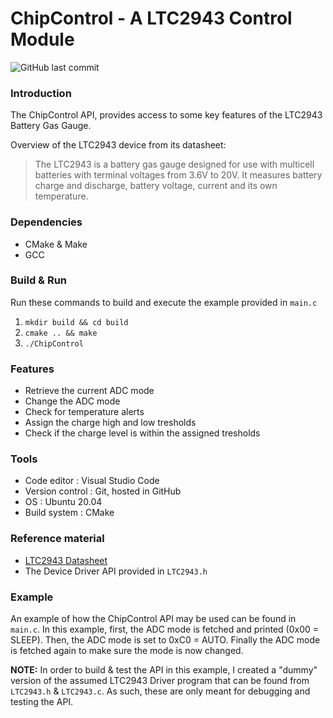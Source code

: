 # ChipControl - A LTC2943 Control Module
![GitHub last commit](https://img.shields.io/github/last-commit/suttala/LTC2943-Control-Module)

### Introduction
The ChipControl API, provides access to some key features of the LTC2943 Battery Gas Gauge.

Overview of the LTC2943 device from its datasheet:
> The LTC2943 is a battery gas gauge designed for use
> with multicell batteries with terminal voltages from 3.6V
> to 20V. It measures battery charge and discharge, battery
> voltage, current and its own temperature.
### Dependencies
* CMake & Make
* GCC

### Build & Run
Run these commands to build and execute the example provided in `main.c`
1. `mkdir build && cd build`
2. `cmake .. && make`
3. `./ChipControl`

### Features

* Retrieve the current ADC mode
* Change the ADC mode
* Check for temperature alerts
* Assign the charge high and low tresholds
* Check if the charge level is within the assigned tresholds

### Tools

* Code editor : Visual Studio Code
* Version control : Git, hosted in GitHub
* OS : Ubuntu 20.04
* Build system : CMake

### Reference material

* [LTC2943 Datasheet](https://www.analog.com/media/en/technical-documentation/data-sheets/2943fa.pdf)
* The Device Driver API provided in `LTC2943.h`

### Example
An example of how the ChipControl API may be used can be found in `main.c`. In this example, first, the ADC mode is fetched and printed (0x00 = SLEEP).
Then, the ADC mode is set to 0xC0 = AUTO. Finally the ADC mode is fetched again to make sure the mode is now changed.

**NOTE:** In order to build & test the API in this example, I created a "dummy" version of the assumed LTC2943 Driver program that can be found from `LTC2943.h` & `LTC2943.c`.
As such, these are only meant for debugging and testing the API.
